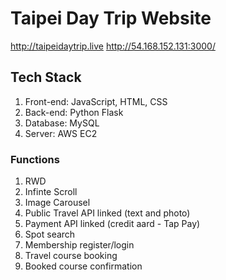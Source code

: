# Taipei Day Trip Website
http://taipeidaytrip.live
http://54.168.152.131:3000/


## Tech Stack
1. Front-end: JavaScript, HTML, CSS
2. Back-end: Python Flask
3. Database: MySQL
4. Server: AWS EC2

### Functions
1. RWD
2. Infinte Scroll
3. Image Carousel
4. Public Travel API linked (text and photo)
5. Payment API linked (credit aard - Tap Pay)
6. Spot search
7. Membership register/login
8. Travel course booking
9. Booked course confirmation


